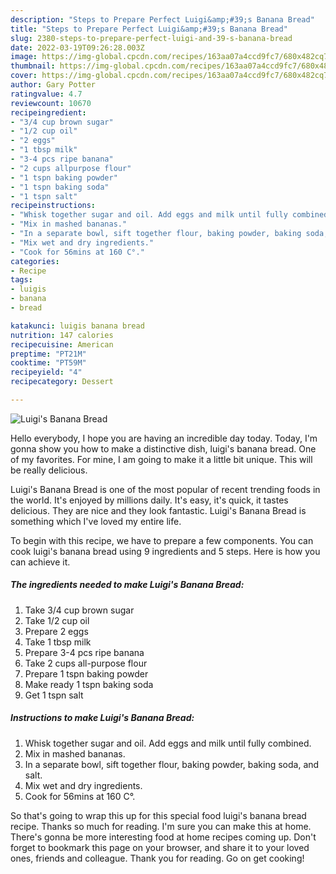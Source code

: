 ```yaml
---
description: "Steps to Prepare Perfect Luigi&amp;#39;s Banana Bread"
title: "Steps to Prepare Perfect Luigi&amp;#39;s Banana Bread"
slug: 2380-steps-to-prepare-perfect-luigi-and-39-s-banana-bread
date: 2022-03-19T09:26:28.003Z
image: https://img-global.cpcdn.com/recipes/163aa07a4ccd9fc7/680x482cq70/luigis-banana-bread-recipe-main-photo.jpg
thumbnail: https://img-global.cpcdn.com/recipes/163aa07a4ccd9fc7/680x482cq70/luigis-banana-bread-recipe-main-photo.jpg
cover: https://img-global.cpcdn.com/recipes/163aa07a4ccd9fc7/680x482cq70/luigis-banana-bread-recipe-main-photo.jpg
author: Gary Potter
ratingvalue: 4.7
reviewcount: 10670
recipeingredient:
- "3/4 cup brown sugar"
- "1/2 cup oil"
- "2 eggs"
- "1 tbsp milk"
- "3-4 pcs ripe banana"
- "2 cups allpurpose flour"
- "1 tspn baking powder"
- "1 tspn baking soda"
- "1 tspn salt"
recipeinstructions:
- "Whisk together sugar and oil. Add eggs and milk until fully combined."
- "Mix in mashed bananas."
- "In a separate bowl, sift together flour, baking powder, baking soda, and salt."
- "Mix wet and dry ingredients."
- "Cook for 56mins at 160 C°."
categories:
- Recipe
tags:
- luigis
- banana
- bread

katakunci: luigis banana bread 
nutrition: 147 calories
recipecuisine: American
preptime: "PT21M"
cooktime: "PT59M"
recipeyield: "4"
recipecategory: Dessert

---
```



![Luigi&#39;s Banana Bread](https://img-global.cpcdn.com/recipes/163aa07a4ccd9fc7/680x482cq70/luigis-banana-bread-recipe-main-photo.jpg)

Hello everybody, I hope you are having an incredible day today. Today, I'm gonna show you how to make a distinctive dish, luigi&#39;s banana bread. One of my favorites. For mine, I am going to make it a little bit unique. This will be really delicious.



Luigi&#39;s Banana Bread is one of the most popular of recent trending foods in the world. It's enjoyed by millions daily. It's easy, it's quick, it tastes delicious. They are nice and they look fantastic. Luigi&#39;s Banana Bread is something which I've loved my entire life.


To begin with this recipe, we have to prepare a few components. You can cook luigi&#39;s banana bread using 9 ingredients and 5 steps. Here is how you can achieve it.

<!--inarticleads1-->

##### The ingredients needed to make Luigi&#39;s Banana Bread:

1. Take 3/4 cup brown sugar
1. Take 1/2 cup oil
1. Prepare 2 eggs
1. Take 1 tbsp milk
1. Prepare 3-4 pcs ripe banana
1. Take 2 cups all-purpose flour
1. Prepare 1 tspn baking powder
1. Make ready 1 tspn baking soda
1. Get 1 tspn salt




<!--inarticleads2-->

##### Instructions to make Luigi&#39;s Banana Bread:

1. Whisk together sugar and oil. Add eggs and milk until fully combined.
1. Mix in mashed bananas.
1. In a separate bowl, sift together flour, baking powder, baking soda, and salt.
1. Mix wet and dry ingredients.
1. Cook for 56mins at 160 C°.




So that's going to wrap this up for this special food luigi&#39;s banana bread recipe. Thanks so much for reading. I'm sure you can make this at home. There's gonna be more interesting food at home recipes coming up. Don't forget to bookmark this page on your browser, and share it to your loved ones, friends and colleague. Thank you for reading. Go on get cooking!
